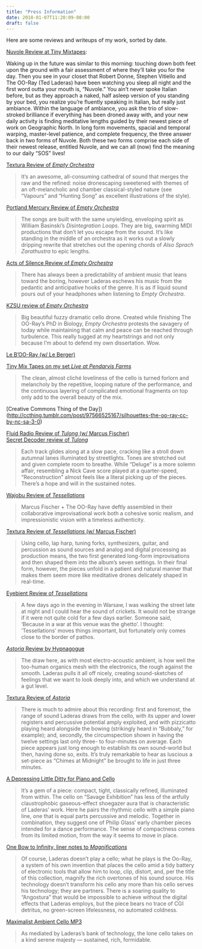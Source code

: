 ```yaml
---
title: "Press Information"
date: 2018-01-07T11:20:09-08:00
draft: false
---
```


<p>Here are some reviews and writeups of my work, sorted by date.</p>

[Nuvole Review at Tiny Mixtapes](https://www.tinymixtapes.com/chocolate-grinder/premiere-robert-donne-stephen-vitiello-and-oo-ray-ted-laderas-nuvole):

Waking up in the future was similar to this morning: touching down both feet upon the ground with a fair assessment of where they’ll take you for the day. Then you see in your closet that Robert Donne, Stephen Vitiello and The OO-Ray (Ted Laderas) have been watching you sleep all night and the first word outta your mouth is, “Nuvole.” You ain’t never spoke Italian before, but as they approach a naked, half asleep version of you standing by your bed, you realize you’re fluently speaking in Italian, but really just ambiance. Within the language of ambiance, you ask the trio of slow-stroked brilliance if everything has been droned away with, and your new daily activity is finding meditative lengths guided by their newest piece of work on Geographic North. In long form movements, spacial and temporal warping, master-level patience, and complete frequency, the three answer back in two forms of Nuvole. Both these two forms comprise each side of their newest release, entitled Nuvole, and we can all (now) find the meaning to our daily “SOS” lives!

<p><a href="http://www.textura.org/reviews/ooray_emptyorchestra.htm">Textura Review of <em>Empty Orchestra</em></a></p>
<blockquote>
<p>It&rsquo;s an awesome, all-consuming cathedral of sound that merges the raw and the refined: noise dronescaping sweetened with themes of an oft-melancholic and chamber classical-styled nature (see “Vapours” and “Hunting Song” as excellent illustrations of the style).</p>
</blockquote>
<p><a href="http://www.portlandmercury.com/portland/the-oo-ray-and-brumes/Event?oid=15325991">Portland Mercury Review of <em>Empty Orchestra</em></a></p>
<blockquote>
<p>The songs are built with the same unyielding, enveloping spirit as William Basinski&rsquo;s <em>Disintegration Loops</em>. They are big, swarming MIDI productions that don&rsquo;t let you escape from the sound. It&rsquo;s like standing in the middle of an orchestra as it works out a slowly dripping rewrite that stretches out the opening chords of <em>Also Sprach Zarathustra</em> to epic lengths.</p>
</blockquote>
<p><a href="http://www.actsofsilence.com/album-review/liquid-sound/">Acts of Silence Review of <em>Empty Orchestra</em></a></p>
<blockquote>
<p>There has always been a predictability of ambient music that leans toward the boring, however Laderas eschews his music from the pedantic and anticipative hooks of the genre. It is as if liquid sound pours out of your headphones when listening to <em>Empty Orchestra</em>.</p>
</blockquote>
<p><a href="http://zookeeper.stanford.edu/index.php?action=viewRecentReview&amp;tag=1074978">KZSU review of <em>Empty Orchestra</em></a></p>
<blockquote>
<p>Big beautiful fuzzy dramatic cello drone. Created while finishing The OO-Ray’s PhD in Biology, <em>Empty Orchestra</em> protests the savagery of today while maintaining that calm and peace can be reached through turbulence. This really tugged at my heartstrings and not only because I’m about to defend my own dissertation. Wow.</p>
</blockquote>
<p><a href="http://www.ambientexotica.com/ambrev322_lebooray_v/">Le B’OO-Ray (w/ Le Berger)</a> </p>
<p><a href="http://www.tinymixtapes.com/chocolate-grinder/listen-oo-ray-scenes-from-a-wedding-live-at-pendarvis-farms-8-17-13">Tiny Mix Tapes on my set <em>Live at Pendarvis Farms</em></a> </p>
<blockquote>
<p>The clean, almost cliché loveliness of the cello is turned forlorn and melancholy by the repetitive, looping nature of the performance, and the continuous layering of complicated emotional fragments on top only add to the overall beauty of the mix.</p>
</blockquote>
<p>[Creative Commons Thing of the Day])(<a href="http://ccthing.tumblr.com/post/97566525167/silhouettes-the-oo-ray-cc-by-nc-sa-3-0">http://ccthing.tumblr.com/post/97566525167/silhouettes-the-oo-ray-cc-by-nc-sa-3-0</a>) </p>
<p><a href="http://www.fluid-radio.co.uk/2014/02/m-fischer-the-oo-ray/">Fluid Radio Review of <em>Tulong</em> (w/ Marcus Fischer)</a><br/><a href="http://www.secretdecoder.net/blog/2014/01/29/marcus-fischer-the-oo-ray-tulong/">Secret Decoder review of <em>Tulong</em></a> </p>
<blockquote>
<p>Each track glides along at a slow pace, cracking like a stroll down autumnal lanes illuminated by streetlights. Tones are stretched out and given complete room to breathe. While “Deluge” is a more solemn affair, resembling a Nick Cave score played at a quarter-speed, “Reconstruction” almost feels like a literal picking up of the pieces. There’s a hope and will in the sustained notes.</p>
</blockquote>
<p><a href="http://wajobu.com/2012/09/18/marcus-fischer-the-oo-ray-tessellations/">Wajobu Review of <em>Tessellations</em></a></p>
<blockquote>
<p>Marcus Fischer + The OO-Ray have deftly assembled in their collaborative improvisational work both a cohesive sonic realism, and impressionistic vision with a timeless authenticity.</p>
</blockquote>
<p><a href="http://textura.org/reviews/fischer_ooray.htm">Textura Review of <em>Tessellations</em> (w/ Marcus Fischer)</a></p>
<blockquote>
<p>Using cello, lap harp, tuning forks, synthesizers, guitar, and percussion as sound sources and analog and digital processing as production means, the two first generated long-form improvisations and then shaped them into the album&rsquo;s seven settings. In their final form, however, the pieces unfold in a patient and natural manner that makes them seem more like meditative drones delicately shaped in real-time.</p>
</blockquote>
<p><a href="http://eyebient.tumblr.com/post/32938423458/marcus-fischer-the-oo-ray-tessellations">Eyebient Review of <em>Tessellations</em></a></p>
<blockquote>
<p>A few days ago in the evening in Warsaw, I was walking the street late at night and I could hear the sound of crickets. It would not be strange if it were not quite cold for a few days earlier. Someone said, ‘Because in a war at this venue was the ghetto’. I thought: &lsquo;Tessellations’ moves things important, but fortunately only comes close to the border of pathos.</p>
</blockquote>
<p><a href="http://hypnagogue.net/2011/12/14/the-oo-ray-astoria/"><em>Astoria</em> Review by Hypnagogue</a></p>
<blockquote>
<p>The draw here, as with most electro-acoustic ambient, is how well the too-human organics mesh with the electronics, the rough against the smooth. Laderas pulls it all off nicely, creating sound-sketches of feelings that we want to look deeply into, and which we understand at a gut level.</p>
</blockquote>
<p><a href="http://www.textura.org/reviews/ooray_astoria.htm">Textura Review of <em>Astoria</em></a></p>
<blockquote>
<p>There is much to admire about this recording: first and foremost, the range of sound Laderas draws from the cello, with its upper and lower registers and percussive potential amply exploited, and with pizzicatto playing heard alongside the bowing (strikingly heard in “Bubbaly,” for example); and, secondly, the circumspection shown in having the twelve settings last only three- to four-minutes on average. Each piece appears just long enough to establish its own sound-world but then, having done so, exits. It&rsquo;s truly remarkable to hear as luscious a set-piece as “Chimes at Midnight” be brought to life in just three minutes.</p>
</blockquote>
<p><a href="http://disquiet.com/2011/02/06/laderas-ted-piano-cello-15people/">A Depressing Little Ditty for Piano and Cello</a></p>
<blockquote>
<p>It’s a gem of a piece: compact, tight, classically refined, illuminated from within. The cello on “Savage Exhibition” has less of the artfully claustrophobic gaseous-effect shoegazer aura that is characteristic of Laderas’ work. Here he pairs the rhythmic cello with a simple piano line, one that is equal parts percussive and melodic. Together in combination, they suggest one of Philip Glass’ early chamber pieces intended for a dance performance. The sense of compactness comes from its limited motion, from the way it seems to move in place.</p>
</blockquote>
<p><a href="http://disquiet.com/2009/07/08/oo-ray-laderas-magnifications/">One Bow to Infinity, liner notes to <em>Magnifications</em></a></p>
<blockquote>
<p>Of course, Laderas doesn’t play a cello; what he plays is the Oo-Ray, a system of his own invention that places the cello amid a tidy battery of electronic tools that allow him to loop, clip, distort, and, per the title of this collection, magnify the rich overtones of his sound source. His technology doesn’t transform his cello any more than his cello serves his technology; they are partners. There is a soaring quality to “Angostura” that would be impossible to achieve without the digital effects that Laderas employs, but the piece bears no trace of CGI detritus, no green-screen lifelessness, no automated coldness.</p>
</blockquote>
<p><a href="http://disquiet.com/2008/09/02/maximalist-ambient-cello-mp3/">Maximalist Ambient Cello MP3</a></p>
<blockquote>
<p>As mediated by Laderas’s bank of technology, the lone cello takes on a kind serene majesty — sustained, rich, formidable.</p>
</blockquote>

